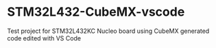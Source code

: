 # STM32L432-CubeMX-vscode
Test project for STM32L432KC Nucleo board using CubeMX generated code edited with VS Code
